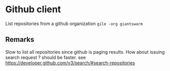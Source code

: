 # Github client

List repositories from a github organization
`gile -org giantswarm`

## Remarks

Slow to list all repositories since github is paging results.
How about issuing search request ? should be faster.
see https://developer.github.com/v3/search/#search-repositories
